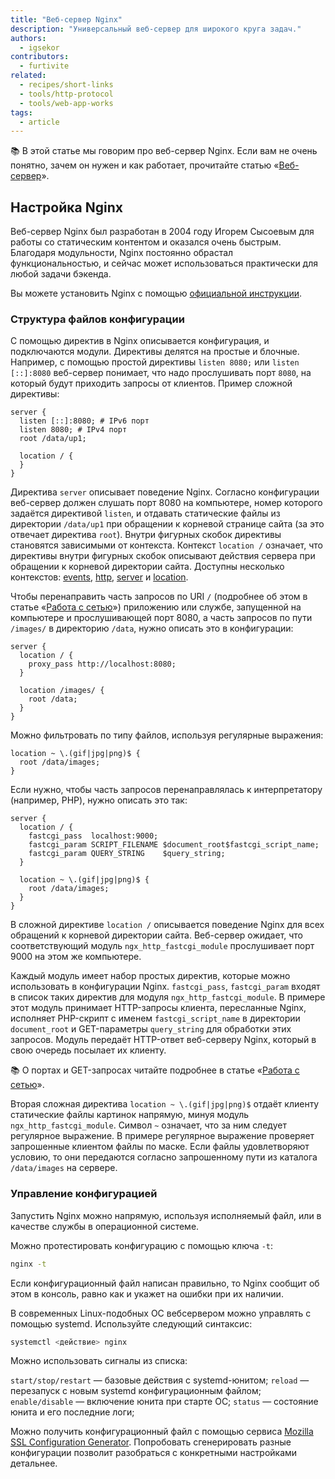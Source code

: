 ```yaml
---
title: "Веб-сервер Nginx"
description: "Универсальный веб-сервер для широкого круга задач."
authors:
  - igsekor
contributors:
  - furtivite
related:
  - recipes/short-links
  - tools/http-protocol
  - tools/web-app-works
tags:
  - article
---
```


<aside>

📚 В этой статье мы говорим про веб-сервер Nginx. Если вам не очень понятно, зачем он нужен и как работает, прочитайте статью «[Веб-сервер](/tools/web-server/)».

</aside>

## Настройка Nginx

Веб-сервер Nginx был разработан в 2004 году Игорем Сысоевым для работы со статическим контентом и оказался очень быстрым. Благодаря модульности, Nginx постоянно обрастал функциональностью, и сейчас может использоваться практически для любой задачи бэкенда.

Вы можете установить Nginx с помощью [официальной инструкции](https://nginx.org/ru/docs/install.html).

### Структура файлов конфигурации

С помощью директив в Nginx описывается конфигурация, и подключаются модули. Директивы делятся на простые и блочные. Например, с помощью простой директивы `listen 8080;` или `listen [::]:8080` веб-сервер понимает, что надо прослушивать порт `8080`, на который будут приходить запросы от клиентов. Пример сложной директивы:

```nginxconf
server {
  listen [::]:8080; # IPv6 порт
  listen 8080; # IPv4 порт
  root /data/up1;

  location / {
  }
}
```

Директива `server` описывает поведение Nginx. Согласно конфигурации веб-сервер должен слушать порт 8080 на компьютере, номер которого задаётся директивой `listen`, и отдавать статические файлы из директории `/data/up1` при обращении к корневой странице сайта (за это отвечает директива `root`). Внутри фигурных скобок директивы становятся зависимыми от контекста. Контекст `location /` означает, что директивы внутри фигурных скобок описывают действия сервера при обращении к корневой директории сайта. Доступны несколько контекстов: [events](https://nginx.org/ru/docs/ngx_core_module.html#events), [http](https://nginx.org/ru/docs/http/ngx_http_core_module.html#http), [server](https://nginx.org/ru/docs/http/ngx_http_core_module.html#server) и [location](https://nginx.org/ru/docs/http/ngx_http_core_module.html#location).

Чтобы перенаправить часть запросов по URI `/` (подробнее об этом в статье «[Работа с сетью](/tools/network/)») приложению или службе, запущенной на компьютере и прослушивающей порт 8080, а часть запросов по пути `/images/` в директорию `/data`, нужно описать это в конфигурации:

```nginxconf
server {
  location / {
    proxy_pass http://localhost:8080;
  }

  location /images/ {
    root /data;
  }
}
```

Можно фильтровать по типу файлов, используя регулярные выражения:

```nginxconf
location ~ \.(gif|jpg|png)$ {
  root /data/images;
}
```

Если нужно, чтобы часть запросов перенаправлялась к интерпретатору (например, PHP), нужно описать это так:

```nginxconf
server {
  location / {
    fastcgi_pass  localhost:9000;
    fastcgi_param SCRIPT_FILENAME $document_root$fastcgi_script_name;
    fastcgi_param QUERY_STRING    $query_string;
  }

  location ~ \.(gif|jpg|png)$ {
    root /data/images;
  }
}
```

В сложной директиве `location /` описывается поведение Nginx для всех обращений к корневой директории сайта. Веб-сервер ожидает, что соответствующий модуль `ngx_http_fastcgi_module` прослушивает порт 9000 на этом же компьютере.

Каждый модуль имеет набор простых директив, которые можно использовать в конфигурации Nginx. `fastcgi_pass`, `fastcgi_param` входят в список таких директив для модуля `ngx_http_fastcgi_module`. В примере этот модуль принимает HTTP-запросы клиента, пересланные Nginx, исполняет PHP-скрипт с именем `fastcgi_script_name` в директории `document_root` и GET-параметры `query_string` для обработки этих запросов. Модуль передаёт HTTP-ответ веб-серверу Nginx, который в свою очередь посылает их клиенту.

<aside>

📚 О портах и GET-запросах читайте подробнее в статье «[Работа с сетью](/tools/network/)».

</aside>

Вторая сложная директива `location ~ \.(gif|jpg|png)$` отдаёт клиенту статические файлы картинок напрямую, минуя модуль `ngx_http_fastcgi_module`. Символ `~` означает, что за ним следует регулярное выражение. В примере регулярное выражение проверяет запрошенные клиентом файлы по маске. Если файлы удовлетворяют условию, то они передаются согласно запрошенному пути из каталога `/data/images` на сервере.

### Управление конфигурацией

Запустить Nginx можно напрямую, используя исполняемый файл, или в качестве службы в операционной системе.

Можно протестировать конфигурацию с помощью ключа `-t`:

```bash
nginx -t
```

Если конфигурационный файл написан правильно, то Nginx сообщит об этом в консоль, равно как и укажет на ошибки при их наличии.

В современных Linux-подобных ОС вебсервером можно управлять с помощью systemd. Используйте следующий синтаксис:

```bash
systemctl <действие> nginx
```

Можно использовать сигналы из списка:

`start/stop/restart` — базовые действия с systemd-юнитом;
`reload` — перезапуск с новым systemd конфигурационным файлом;
`enable/disable` — включение юнита при старте ОС;
`status` — состояние юнита и его последние логи;

Можно получить конфигурационный файл с помощью сервиса [Mozilla SSL Configuration Generator](https://ssl-config.mozilla.org). Попробовать сгенерировать разные конфигурации позволит разобраться с конкретными настройками детальнее.
